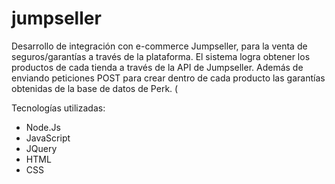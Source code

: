 # jumpseller

Desarrollo de integración con e-commerce Jumpseller, para la venta de seguros/garantías a través de la plataforma. El sistema logra obtener los productos de cada tienda a
través de la API de Jumpseller. Además de enviando peticiones POST para crear dentro de cada producto las garantías obtenidas de la base de datos de Perk. (

Tecnologías utilizadas: 
- Node.Js 
- JavaScript
- JQuery 
- HTML 
- CSS
